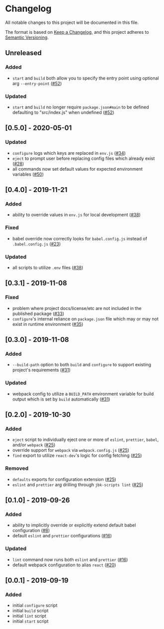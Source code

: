 # Changelog

All notable changes to this project will be documented in this file.

The format is based on [Keep a Changelog](https://keepachangelog.com/en/1.0.0/),
and this project adheres to [Semantic Versioning](https://semver.org/spec/v2.0.0.html).

## Unreleased

### Added

- `start` and `build` both allow you to specify the entry point using optional arg `--entry-point` ([#52](https://github.com/JBKLabs/react-dev/issues/52))

### Updated

- `start` and `build` no longer require `package.json#main` to be defined defaulting to "src/index.js" when undefined ([#52](https://github.com/JBKLabs/react-dev/issues/52))


## [0.5.0] - 2020-05-01

### Updated

- `configure` logs which keys are replaced in `env.js` ([#34](https://github.com/JBKLabs/react-dev/issues/34))
- `eject` to prompt user before replacing config files which already exist ([#28](https://github.com/JBKLabs/react-dev/issues/28))
- all commands now set default values for expected environment variables ([#50](https://github.com/JBKLabs/react-dev/issues/50))

## [0.4.0] - 2019-11-21

### Added

- ability to override values in `env.js` for local development ([#38](https://github.com/JBKLabs/react-dev/issues/38))

### Fixed

- babel override now correctly looks for `babel.config.js` instead of `.babel.config.js` ([#23](https://github.com/JBKLabs/react-dev/issues/23))

### Updated

- all scripts to utilize `.env` files ([#38](https://github.com/JBKLabs/react-dev/issues/38))

## [0.3.1] - 2019-11-08

### Fixed

- problem where project docs/license/etc are not included in the published package ([#33](https://github.com/JBKLabs/react-dev/issues/33))
- `configure`'s internal reliance on `package.json` file which may or may not exist in runtime environment ([#35](https://github.com/JBKLabs/react-dev/issues/35))

## [0.3.0] - 2019-11-08

### Added

- `--build-path` option to both `build` and `configure` to support existing project's requirements ([#31](https://github.com/JBKLabs/react-dev/issues/31))

### Updated

- webpack config to utilize a `BUILD_PATH` environment variable for build output which is set by `build` automatically ([#31](https://github.com/JBKLabs/react-dev/issues/31))

## [0.2.0] - 2019-10-30

### Added

- `eject` script to individually eject one or more of `eslint`, `prettier`, `babel`, and/or `webpack` ([#25](https://github.com/JBKLabs/react-dev/issues/25))
- override support for `webpack` via `webpack.config.js` ([#25](https://github.com/JBKLabs/react-dev/issues/25))
- `find` export to utilize `react-dev`'s logic for config fetching ([#25](https://github.com/JBKLabs/react-dev/issues/25))

### Removed

- `defaults` exports for configuration extension ([#25](https://github.com/JBKLabs/react-dev/issues/25))
- `eslint` and `prettier` arg drilling through `jbk-scripts lint` ([#25](https://github.com/JBKLabs/react-dev/issues/25))

## [0.1.0] - 2019-09-26

### Added

- ability to implicitly override or explicitly extend default babel configuration ([#8](https://github.com/JBKLabs/react-dev/issues/8))
- default `eslint` and `prettier` configurations ([#16](https://github.com/JBKLabs/react-dev/issues/16))

### Updated

- `lint` command now runs both `eslint` and `prettier` ([#16](https://github.com/JBKLabs/react-dev/issues/16))
- default webpack configuration to alias `react` ([#20](https://github.com/JBKLabs/react-dev/issues/20))

## [0.0.1] - 2019-09-19

### Added

- initial `configure` script
- initial `build` script
- initial `lint` script
- initial `start` script
